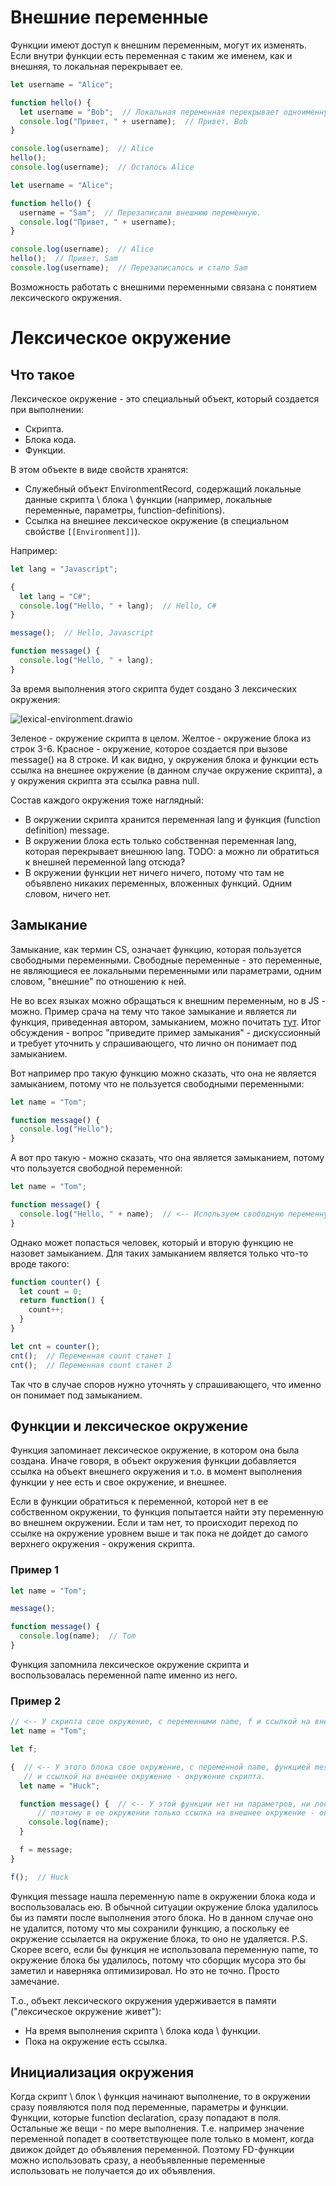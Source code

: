 

# Внешние переменные

Функции имеют доступ к внешним переменным, могут их изменять. Если внутри функции есть переменная с таким же именем, как и внешняя, то локальная перекрывает ее.

```javascript
let username = "Alice";

function hello() {
  let username = "Bob";  // Локальная переменная перекрывает одноименную внешнюю.
  console.log("Привет, " + username);  // Привет, Bob
}

console.log(username);  // Alice
hello();
console.log(username);  // Осталось Alice
```

```javascript
let username = "Alice";

function hello() {
  username = "Sam";  // Перезаписали внешнюю переменную.
  console.log("Привет, " + username);
}

console.log(username);  // Alice
hello();  // Привет, Sam
console.log(username);  // Перезаписалось и стало Sam
```

Возможность работать с внешними переменными связана с понятием лексического окружения.

# Лексическое окружение

## Что такое

Лексическое окружение - это специальный объект, который создается при выполнении:

* Скрипта.
* Блока кода.
* Функции.

В этом объекте в виде свойств хранятся:

* Служебный объект EnvironmentRecord, содержащий локальные данные скрипта \ блока \ функции (например, локальные переменные, параметры, function-definitions).
* Ссылка на внешнее лексическое окружение (в специальном свойстве `[[Environment]]`).

Например:

```javascript
let lang = "Javascript";

{
  let lang = "C#";
  console.log("Hello, " + lang);  // Hello, C#
}

message();  // Hello, Javascript

function message() {
  console.log("Hello, " + lang);
}
```

За время выполнения этого скрипта будет создано 3 лексических окружения:

![lexical-environment.drawio](img/lexical-environment.drawio.svg)

Зеленое - окружение скрипта в целом. Желтое - окружение блока из строк 3-6. Красное - окружение, которое создается при вызове message() на 8 строке. И как видно, у окружения блока и функции есть ссылка на внешнее окружение (в данном случае окружение скрипта), а у окружения скрипта эта ссылка равна null.

Состав каждого окружения тоже наглядный:

* В окружении скрипта хранится переменная lang и функция (function definition) message.
* В окружении блока есть только собственная переменная lang, которая перекрывает внешнюю lang. TODO: а можно ли обратиться к внешней переменной lang отсюда?
* В окружении функции нет ничего ничего, потому что там не объявлено никаких переменных, вложенных функций. Одним словом, ничего нет.

## Замыкание

Замыкание, как термин CS, означает функцию, которая пользуется свободными переменными. Свободные переменные - это переменные, не являющиеся ее локальными переменными или параметрами, одним словом, "внешние" по отношению к ней.

Не во всех языках можно обращаться к внешним переменным, но в JS - можно. Пример срача на тему что такое замыкание и является ли функция, приведенная автором, замыканием, можно почитать [тут](https://qna.habr.com/q/1113012). Итог обсуждения - вопрос "приведите пример замыкания" - дискуссионный и требует уточнить у спрашивающего, что лично он понимает под замыканием.

Вот например про такую функцию можно сказать, что она не является замыканием, потому что не пользуется свободными переменными:

```javascript
let name = "Tom";

function message() {
  console.log("Hello");
}
```

А вот про такую - можно сказать, что она является замыканием, потому что пользуется свободной переменной:

```javascript
let name = "Tom";

function message() {
  console.log("Hello, " + name);  // <-- Используем свободную переменную name
}
```

Однако может попасться человек, который и вторую функцию не назовет замыканием. Для таких замыканием является только что-то вроде такого:

```javascript
function counter() {
  let count = 0;
  return function() {
    count++;
  }
}

let cnt = counter();
cnt();  // Переменная count станет 1
cnt();  // Переменная count станет 2
```

Так что в случае споров нужно уточнять у спрашивающего, что именно он понимает под замыканием.

## Функции и лексическое окружение

Функция запоминает лексическое окружение, в котором она была создана. Иначе говоря, в объект окружения функции добавляется ссылка на объект внешнего окружения и т.о. в момент выполнения функции у нее есть и свое окружение, и внешнее.

Если в функции обратиться к переменной, которой нет в ее собственном окружении, то функция попытается найти эту переменную во внешнем окружении. Если и там нет, то происходит переход по ссылке на окружение уровнем выше и так пока не дойдет до самого верхнего окружения - окружения скрипта.

### Пример 1

```javascript
let name = "Tom";

message();

function message() {
  console.log(name);  // Tom
}
```

Функция запомнила лексическое окружение скрипта и воспользовалась переменной name именно из него.

### Пример 2

```javascript
// <-- У скрипта свое окружение, с переменными name, f и ссылкой на внешнее окружение, равной null
let name = "Tom";

let f;

{  // <-- У этого блока свое окружение, с переменной name, функцией message 
   // и ссылкой на внешнее окружение - окружение скрипта.
  let name = "Huck";

  function message() {  // <-- У этой функции нет ни параметров, ни локальных переменных,
      // поэтому в ее окружении только ссылка на внешнее окружение - окружение блока.
    console.log(name);  
  }

  f = message;
}

f();  // Huck
```

Функция message нашла переменную name в окружении блока кода и воспользовалась ею. В обычной ситуации окружение блока удалилось бы из памяти после выполнения этого блока. Но в данном случае оно не удалится, потому что мы сохранили функцию, а поскольку ее окружение ссылается на окружение блока, то оно не удаляется. P.S. Скорее всего, если бы функция не использовала переменную name, то окружение блока бы удалилось, потому что сборщик мусора это бы заметил и наверняка оптимизировал. Но это не точно. Просто замечание.

Т.о., объект лексического окружения удерживается в памяти ("лексическое окружение живет"):

* На время выполнения скрипта \ блока кода \ функции.
* Пока на окружение есть ссылка.

## Инициализация окружения

Когда скрипт \ блок \ функция начинают выполнение, то в окружении сразу появляются поля под переменные, параметры и функции. Функции, которые function declaration, сразу попадают в поля. Остальные же вещи - по мере выполнения. Т.е. например значение переменной попадет в соответствующее поле только в момент, когда движок дойдет до объявления переменной. Поэтому FD-функции можно использовать сразу, а необъявленные переменные использовать не получается до их объявления.
